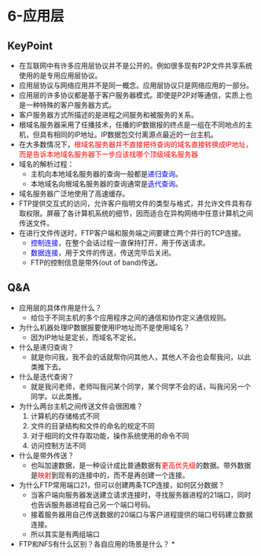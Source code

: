 # 6-应用层

## KeyPoint
* 在互联网中有许多应用层协议并不是公开的。例如很多现有P2P文件共享系统使用的是专用应用层协议。
* 应用层协议与网络应用并不是同一概念。应用层协议只是网络应用的一部分。
* 应用层的许多协议都是基于客户服务器模式。即使是P2P对等通信，实质上也是一种特殊的客户服务器方式。
* 客户服务器方式所描述的是进程之间服务和被服务的关系。
* 根域名服务器采用了任播技术，任播的IP数据报的终点是一组在不同地点的主机，但具有相同的IP地址。IP数据包交付离源点最近的一台主机。
* 在大多数情况下，<font color=red>根域名服务器并不直接把待查询的域名直接转换成IP地址，而是告诉本地域名服务器下一步应该找哪个顶级域名服务器</font>
* 域名的解析过程：
  * 主机向本地域名服务器的查询一般都是<font color=blue>递归查询</font>。
  * 本地域名向根域名服务器的查询通常是<font color=blue>迭代查询</font>。
* 域名服务器广泛地使用了高速缓存。
* FTP提供交互式的访问，允许客户指明文件的类型与格式，并允许文件具有存取权限。屏蔽了各计算机系统的细节，因而适合在异构网络中任意计算机之间传送文件。
* 在进行文件传送时，FTP客户端和服务端之间要建立两个并行的TCP连接。
  * <font color=blue>控制连接</font>，在整个会话过程一直保持打开，用于传送请求。
  * <font color=blue>数据连接</font>，用于文件的传送，传送完毕后关闭。
  * FTP的控制信息是<font colot=red>带外(out of band)</font>传送。

## Q&A
* 应用层的具体作用是什么？
  * 给位于不同主机的多个应用程序之间的通信和协作定义通信规则。
* 为什么机器处理IP数据报要使用IP地址而不是使用域名？
  * 因为IP地址是定长，而域名不定长。
* 什么是递归查询？
  * 就是你问我，我不会的话就帮你问其他人，其他人不会也会帮我问，以此类推下去。
* 什么是迭代查询？
  * 就是我问老师，老师叫我问某个同学，某个同学不会的话，叫我问另一个同学。以此类推。
* 为什么两台主机之间传送文件会很困难？
  1. 计算机的存储格式不同
  2. 文件的目录结构和文件的命名的规定不同
  3. 对于相同的文件存取功能，操作系统使用的命令不同
  4. 访问控制方法不同
* 什么是带外传送？
  * 也叫加速数据，是一种设计成比普通数据有<font color=red>更高优先级</font>的数据。带外数据是<font color=red>映射</font>到现有的连接中的，而不是再创建一个连接。
* 为什么FTP常用端口21，但可以创建两条TCP连接，如何区分数据？
  * 当客户端向服务器发送建立请求连接时，寻找服务器进程的21端口，同时也告诉服务器进程自己另一个端口号码。
  * 接着服务器用自己传送数据的20端口与客户进程提供的端口号码建立数据连接。
  * 所以其实是有两组端口
* FTP和NFS有什么区别？各自应用的场景是什么？
  * 
